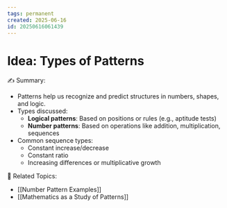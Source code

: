 ```yaml
---
tags: permanent
created: 2025-06-16
id: 20250616061439
---
```


# Idea: Types of Patterns

✍ Summary:
- Patterns help us recognize and predict structures in numbers, shapes, and logic.
- Types discussed:
  - **Logical patterns**: Based on positions or rules (e.g., aptitude tests)
  - **Number patterns**: Based on operations like addition, multiplication, sequences
- Common sequence types:
  - Constant increase/decrease
  - Constant ratio
  - Increasing differences or multiplicative growth

👀 Related Topics:
- [[Number Pattern Examples]]
- [[Mathematics as a Study of Patterns]]

